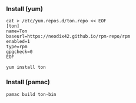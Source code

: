 ### Install (yum)
```
cat > /etc/yum.repos.d/ton.repo << EOF
[ton]
name=Ton
baseurl=https://neodix42.github.io/rpm-repo/rpm
enabled=1
type=rpm
gpgcheck=0
EOF
```
```
yum install ton
```

### Install (pamac)
```
pamac build ton-bin
```